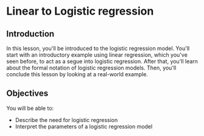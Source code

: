 
# Linear to Logistic regression

## Introduction

In this lesson, you'll be introduced to the logistic regression model. You'll start with an introductory example using linear regression, which you've seen before, to act as a segue into logistic regression. After that, you'll learn about the formal notation of logistic regression models. Then, you'll conclude this lesson by looking at a real-world example.

## Objectives

You will be able to:

* Describe the need for logistic regression
* Interpret the parameters of a logistic regression model